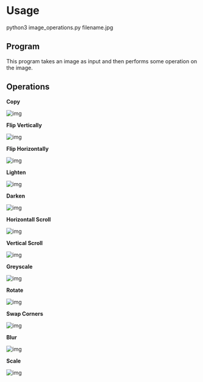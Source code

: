# Usage

python3 image_operations.py filename.jpg

## Program

This program takes an image as input and then performs some operation on the image.

## Operations

**Copy**

![img](usfca_logo.png)


**Flip Vertically**

![img](verticalflip.png)

**Flip Horizontally**

![img](horizontalflip.png)

**Lighten**

![img](lighter.png)

**Darken**

![img](darker.png)

**Horizontall Scroll**

![img](horizontalscroll.png)

**Vertical Scroll**

![img](verticalscroll.png)

**Greyscale**

![img](greyscale.png)

**Rotate**

![img](rotate.png)

**Swap Corners**

![img](swapcorners.png)

**Blur**

![img](blurred.png)

**Scale**

![img](scaled.png)

